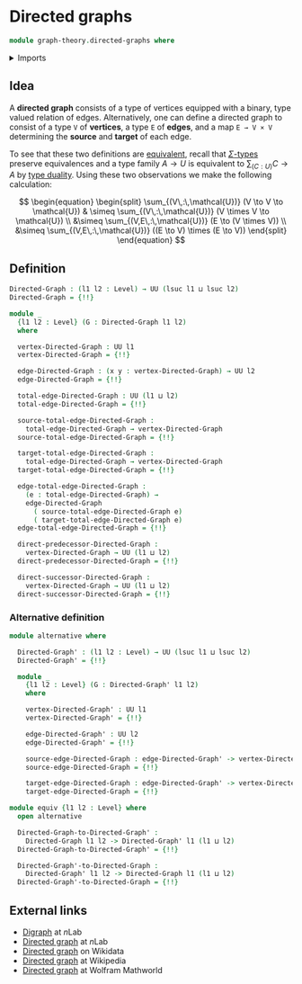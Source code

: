 # Directed graphs

```agda
module graph-theory.directed-graphs where
```

<details><summary>Imports</summary>

```agda
open import foundation.cartesian-product-types
open import foundation.dependent-pair-types
open import foundation.function-types
open import foundation.identity-types
open import foundation.universe-levels
```

</details>

## Idea

A **directed graph** consists of a type of vertices equipped with a binary, type
valued relation of edges. Alternatively, one can define a directed graph to
consist of a type `V` of **vertices**, a type `E` of **edges**, and a map
`E → V × V` determining the **source** and **target** of each edge.

To see that these two definitions are
[equivalent](foundation-core.equivalences.md), recall that
[$\Sigma$-types](foundation.dependent-pair-types.md) preserve equivalences and a
type family $A \to U$ is equivalent to $\sum_{(C : U)} C \to A$ by
[type duality](foundation.type-duality.md). Using these two observations we make
the following calculation:

$$
\begin{equation}
\begin{split}
\sum_{(V\,:\,\mathcal{U})} (V \to V \to \mathcal{U}) & \simeq \sum_{(V\,:\,\mathcal{U})}
 (V \times V \to \mathcal{U}) \\
 &\simeq \sum_{(V,E\,:\,\mathcal{U})} (E \to (V \times V)) \\
&\simeq  \sum_{(V,E\,:\,\mathcal{U})} ((E \to V) \times (E \to V))
\end{split}
\end{equation}
$$

## Definition

```agda
Directed-Graph : (l1 l2 : Level) → UU (lsuc l1 ⊔ lsuc l2)
Directed-Graph = {!!}

module _
  {l1 l2 : Level} (G : Directed-Graph l1 l2)
  where

  vertex-Directed-Graph : UU l1
  vertex-Directed-Graph = {!!}

  edge-Directed-Graph : (x y : vertex-Directed-Graph) → UU l2
  edge-Directed-Graph = {!!}

  total-edge-Directed-Graph : UU (l1 ⊔ l2)
  total-edge-Directed-Graph = {!!}

  source-total-edge-Directed-Graph :
    total-edge-Directed-Graph → vertex-Directed-Graph
  source-total-edge-Directed-Graph = {!!}

  target-total-edge-Directed-Graph :
    total-edge-Directed-Graph → vertex-Directed-Graph
  target-total-edge-Directed-Graph = {!!}

  edge-total-edge-Directed-Graph :
    (e : total-edge-Directed-Graph) →
    edge-Directed-Graph
      ( source-total-edge-Directed-Graph e)
      ( target-total-edge-Directed-Graph e)
  edge-total-edge-Directed-Graph = {!!}

  direct-predecessor-Directed-Graph :
    vertex-Directed-Graph → UU (l1 ⊔ l2)
  direct-predecessor-Directed-Graph = {!!}

  direct-successor-Directed-Graph :
    vertex-Directed-Graph → UU (l1 ⊔ l2)
  direct-successor-Directed-Graph = {!!}
```

### Alternative definition

```agda
module alternative where

  Directed-Graph' : (l1 l2 : Level) → UU (lsuc l1 ⊔ lsuc l2)
  Directed-Graph' = {!!}

  module _
    {l1 l2 : Level} (G : Directed-Graph' l1 l2)
    where

    vertex-Directed-Graph' : UU l1
    vertex-Directed-Graph' = {!!}

    edge-Directed-Graph' : UU l2
    edge-Directed-Graph' = {!!}

    source-edge-Directed-Graph : edge-Directed-Graph' -> vertex-Directed-Graph'
    source-edge-Directed-Graph = {!!}

    target-edge-Directed-Graph : edge-Directed-Graph' -> vertex-Directed-Graph'
    target-edge-Directed-Graph = {!!}
```

```agda
module equiv {l1 l2 : Level} where
  open alternative

  Directed-Graph-to-Directed-Graph' :
    Directed-Graph l1 l2 -> Directed-Graph' l1 (l1 ⊔ l2)
  Directed-Graph-to-Directed-Graph' = {!!}

  Directed-Graph'-to-Directed-Graph :
    Directed-Graph' l1 l2 -> Directed-Graph l1 (l1 ⊔ l2)
  Directed-Graph'-to-Directed-Graph = {!!}
```

## External links

- [Digraph](https://ncatlab.org/nlab/show/digraph) at $n$Lab
- [Directed graph](https://ncatlab.org/nlab/show/directed+graph) at $n$Lab
- [Directed graph](https://www.wikidata.org/entity/Q1137726) on Wikidata
- [Directed graph](https://en.wikipedia.org/wiki/Directed_graph) at Wikipedia
- [Directed graph](https://mathworld.wolfram.com/DirectedGraph.html) at Wolfram
  Mathworld
